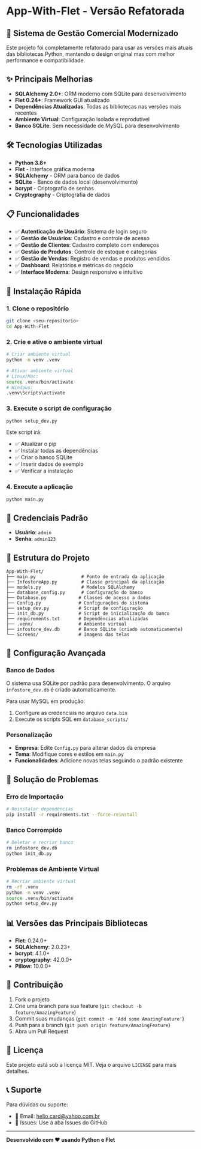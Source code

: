 # App-With-Flet - Versão Refatorada

## 🚀 Sistema de Gestão Comercial Modernizado

Este projeto foi completamente refatorado para usar as versões mais atuais das bibliotecas Python, mantendo o design original mas com melhor performance e compatibilidade.

## ✨ Principais Melhorias

- **SQLAlchemy 2.0+**: ORM moderno com SQLite para desenvolvimento
- **Flet 0.24+**: Framework GUI atualizado
- **Dependências Atualizadas**: Todas as bibliotecas nas versões mais recentes
- **Ambiente Virtual**: Configuração isolada e reprodutível
- **Banco SQLite**: Sem necessidade de MySQL para desenvolvimento

## 🛠️ Tecnologias Utilizadas

- **Python 3.8+**
- **Flet** - Interface gráfica moderna
- **SQLAlchemy** - ORM para banco de dados
- **SQLite** - Banco de dados local (desenvolvimento)
- **bcrypt** - Criptografia de senhas
- **Cryptography** - Criptografia de dados

## 📋 Funcionalidades

- ✅ **Autenticação de Usuário**: Sistema de login seguro
- ✅ **Gestão de Usuários**: Cadastro e controle de acesso
- ✅ **Gestão de Clientes**: Cadastro completo com endereços
- ✅ **Gestão de Produtos**: Controle de estoque e categorias
- ✅ **Gestão de Vendas**: Registro de vendas e produtos vendidos
- ✅ **Dashboard**: Relatórios e métricas do negócio
- ✅ **Interface Moderna**: Design responsivo e intuitivo

## 🚀 Instalação Rápida

### 1. Clone o repositório
```bash
git clone <seu-repositorio>
cd App-With-Flet
```

### 2. Crie e ative o ambiente virtual
```bash
# Criar ambiente virtual
python -m venv .venv

# Ativar ambiente virtual
# Linux/Mac:
source .venv/bin/activate
# Windows:
.venv\Scripts\activate
```

### 3. Execute o script de configuração
```bash
python setup_dev.py
```

Este script irá:
- ✅ Atualizar o pip
- ✅ Instalar todas as dependências
- ✅ Criar o banco SQLite
- ✅ Inserir dados de exemplo
- ✅ Verificar a instalação

### 4. Execute a aplicação
```bash
python main.py
```

## 🔑 Credenciais Padrão

- **Usuário**: `admin`
- **Senha**: `admin123`

## 📁 Estrutura do Projeto

```
App-With-Flet/
├── main.py                 # Ponto de entrada da aplicação
├── InfostoreApp.py         # Classe principal da aplicação
├── models.py               # Modelos SQLAlchemy
├── database_config.py      # Configuração do banco
├── Database.py            # Classes de acesso a dados
├── Config.py              # Configurações do sistema
├── setup_dev.py           # Script de configuração
├── init_db.py             # Script de inicialização do banco
├── requirements.txt       # Dependências atualizadas
├── .venv/                 # Ambiente virtual
├── infostore_dev.db       # Banco SQLite (criado automaticamente)
└── Screens/               # Imagens das telas
```

## 🔧 Configuração Avançada

### Banco de Dados

O sistema usa SQLite por padrão para desenvolvimento. O arquivo `infostore_dev.db` é criado automaticamente.

Para usar MySQL em produção:
1. Configure as credenciais no arquivo `data.bin`
2. Execute os scripts SQL em `database_scripts/`

### Personalização

- **Empresa**: Edite `Config.py` para alterar dados da empresa
- **Tema**: Modifique cores e estilos em `main.py`
- **Funcionalidades**: Adicione novas telas seguindo o padrão existente

## 🐛 Solução de Problemas

### Erro de Importação
```bash
# Reinstalar dependências
pip install -r requirements.txt --force-reinstall
```

### Banco Corrompido
```bash
# Deletar e recriar banco
rm infostore_dev.db
python init_db.py
```

### Problemas de Ambiente Virtual
```bash
# Recriar ambiente virtual
rm -rf .venv
python -m venv .venv
source .venv/bin/activate
python setup_dev.py
```

## 📊 Versões das Principais Bibliotecas

- **Flet**: 0.24.0+
- **SQLAlchemy**: 2.0.23+
- **bcrypt**: 4.1.0+
- **cryptography**: 42.0.0+
- **Pillow**: 10.0.0+

## 🤝 Contribuição

1. Fork o projeto
2. Crie uma branch para sua feature (`git checkout -b feature/AmazingFeature`)
3. Commit suas mudanças (`git commit -m 'Add some AmazingFeature'`)
4. Push para a branch (`git push origin feature/AmazingFeature`)
5. Abra um Pull Request

## 📝 Licença

Este projeto está sob a licença MIT. Veja o arquivo `LICENSE` para mais detalhes.

## 📞 Suporte

Para dúvidas ou suporte:
- 📧 Email: helio.card@yahoo.com.br
- 🐛 Issues: Use a aba Issues do GitHub

---

**Desenvolvido com ❤️ usando Python e Flet**

